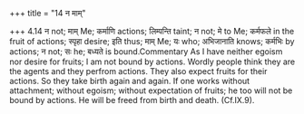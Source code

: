 +++
title = "14 न माम्"

+++
4.14 न not; माम् Me; कर्माणि actions; लिम्पन्ति taint; न not; मे to Me;
कर्मफले in the fruit of actions; स्पृहा desire; इति thus; माम् Me; यः
who; अभिजानाति knows; कर्मभिः by actions; न not; सः he; बध्यते is
bound.Commentary As I have neither egoism nor desire for fruits; I am
not bound by actions. Wordly people think they are the agents and they
perfrom actions. They also expect fruits for their actions. So they take
birth again and again. If one works without attachment; without egoism;
without expectation of fruits; he too will not be bound by actions. He
will be freed from birth and death. (Cf.IX.9).
